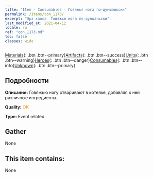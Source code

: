 ```yaml
---
title: "Item - Consumables - Говяжья нога по-дуншаньски"
permalink: /Items/con_1173/
excerpt: "Эра хаоса  Говяжья нога по-дуншаньски"
last_modified_at: 2021-04-12
locale: ru
ref: "con_1173.md"
toc: false
classes: wide
---
```

 [Materials](/ru/Items/){: .btn .btn--primary}[Artifacts](/ru/Items/Artifacts/){: .btn .btn--success}[Units](/ru/Items/Units/){: .btn .btn--warning}[Heroes](/ru/Items/Heroes/){: .btn .btn--danger}[Consumables](/ru/Items/Consumables/){: .btn .btn--info}[Unknown](/ru/Items/Unknown/){: .btn .btn--primary}

## Подробности
 **Описание:** Говяжью ногу отваривают в котелке, добавляя к ней различные ингредиенты.

 **Quality:** <span style="color: #FF8C00">OK</span>

 **Type:** Event related

## Gather

  None

## This item contains:

  None

